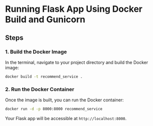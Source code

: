 # Running Flask App Using Docker Build and Gunicorn

## Steps

### 1. Build the Docker Image

In the terminal, navigate to your project directory and build the Docker image:

```bash
docker build -t recommend_service .
```

### 2. Run the Docker Container

Once the image is built, you can run the Docker container:

```bash
docker run -d -p 8000:8000 recommend_service
```

Your Flask app will be accessible at `http://localhost:8000`.